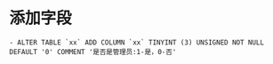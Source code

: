 # 添加字段
    - ALTER TABLE `xx` ADD COLUMN `xx` TINYINT (3) UNSIGNED NOT NULL DEFAULT '0' COMMENT '是否是管理员:1-是，0-否'
